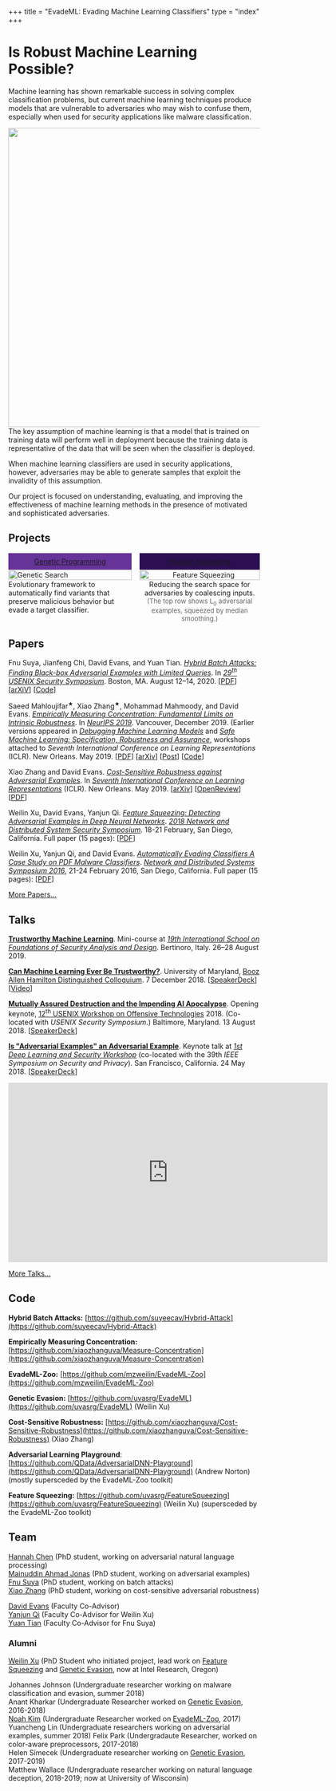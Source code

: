 +++
title = "EvadeML: Evading Machine Learning Classifiers"
type = "index"
+++

# Is Robust Machine Learning Possible?

Machine learning has shown remarkable success in solving complex
classification problems, but current machine learning techniques
produce models that are vulnerable to adversaries who may wish to
confuse them, especially when used for security applications like
malware classification.

<img align="right" src="/images/mlassumption.png" width=600>

The key assumption of machine learning is that a model that is trained
on training data will perform well in deployment because the training
data is representative of the data that will be seen when the
classifier is deployed.

When machine learning classifiers are used in security applications,
however, adversaries may be able to generate samples that exploit the
invalidity of this assumption. 

Our project is focused on understanding, evaluating, and improving the
effectiveness of machine learning methods in the presence of motivated
and sophisticated adversaries.

## Projects

<section style="display: table;width: 100%">
  <header style="display: table-row; padding: 0.5rem">
    <div style="display: table-cell; padding: 0.5rem; color:#FFFFFF;background:#663399;text-align: center;width: 49%">
<a href="/gpevasion" class="hlink">Genetic&nbsp;Programming</a>
    </div>
        <div style="display: table-cell; padding: 0.5rem;color:#000000;background: #FFFFFF;text-align: center; width:2%""></div>
    <div style="display: table-cell; padding: 0.5rem;color:#FFFFFF;background: #2c0f52;text-align: center;">
<a href="/squeezing" class="hlink">Feature Squeezing</a>
    </div>
  </header>
  <div style="display: table-row;">
    <div style="display: table-cell;">
    <a href="/gpevasion"><img src="/images/geneticsearch.png" alt="Genetic Search" width="100%" align="center"></a><br>
Evolutionary framework to automatically find variants that preserve malicious behavior but evade a target classifier.
    </div>
    <div style="display: table-cell;"></div>
    <div style="display: table-cell;text-align:center">
    <a href="/squeezing"><img src="/images/squeezing.png" alt="Feature Squeezing" width="100%" align="center"></a><br>
Reducing the search space for adversaries by coalescing inputs.<br>
<font size="-1" style="color:#666;">(The top row shows L<sub>0</sub> adversarial examples, squeezed by median smoothing.)</font>
</div>
  </div>
</section>

## Papers

Fnu Suya, Jianfeng Chi, David Evans, and Yuan Tian. [_Hybrid Batch Attacks: Finding Black-box Adversarial Examples with Limited Queries_](/docs/hybridbatch.pdf). In [_29<sup>th</sup> USENIX Security Symposium_](https://www.usenix.org/conference/usenixsecurity20). Boston, MA. August 12&ndash;14, 2020. [[PDF](/docs/hybridbatch.pdf)] [[arXiV](https://arxiv.org/abs/1908.07000)] [[Code](https://github.com/suyeecav/Hybrid-Attack)]

Saeed Mahloujifar<sup><font size="-2">&#9733;</font></sup>, Xiao Zhang<sup><font size="-2">&#9733;</font></sup>, Mohammad Mahmoody, and David Evans. [_Empirically Measuring Concentration: Fundamental Limits on Intrinsic Robustness_](/docs/empirically-measuring-concentration.pdf). In [_NeurIPS 2019_](https://nips.cc/Conferences/2019/). Vancouver, December 2019. (Earlier versions appeared in [_Debugging Machine Learning Models_](https://debug-ml-iclr2019.github.io/) and [_Safe Machine Learning: Specification, Robustness and Assurance_](https://sites.google.com/view/safeml-iclr2019), workshops attached to <em>Seventh International Conference on Learning Representations</em> (ICLR). New Orleans. May 2019. [[PDF](/docs/empirically-measuring-concentration.pdf)] [[arXiv](https://arxiv.org/abs/1905.12202)] [[Post](https://jeffersonswheel.org/empirically-measuring-concentration/)] [[Code](https://github.com/xiaozhanguva/Measure-Concentration)]

Xiao Zhang and David Evans. [_Cost-Sensitive Robustness against Adversarial Examples_](/docs/cost-sensitive-robustness.pdf). In <a
href="https://iclr.cc/Conferences/2019"><em>Seventh International Conference on Learning Representations</em></a> (ICLR). New Orleans. May 2019. [<a href="https://arxiv.org/abs/1810.09225">arXiv</a>] [<a
href="https://openreview.net/forum?id=BygANhA9tQ">OpenReview</a>] [<a href="/docs/cost-sensitive-robustness.pdf">PDF</a>]

Weilin Xu, David Evans, Yanjun Qi. [_Feature Squeezing: Detecting Adversarial Examples in Deep Neural Networks_](/docs/featuresqueezing.pdf). 
[_2018 Network and Distributed System Security Symposium_](https://www.ndss-symposium.org/ndss2018/). 18-21 February, San Diego, California. Full paper (15 pages): [[PDF](/docs/featuresqueezing.pdf)]

Weilin Xu, Yanjun Qi, and David Evans. [_Automatically Evading
Classifiers A Case Study on PDF Malware Classifiers_](/docs/evademl.pdf).  [_Network and Distributed Systems Symposium 2016_](https://www.internetsociety.org/events/ndss-symposium-2016), 21-24 February 2016, San Diego, California. Full paper (15 pages): [[PDF](/docs/evademl.pdf)]

[More Papers...](papers/)

## Talks

<p>
<a href="https://jeffersonswheel.org/fosad2019/"><b>Trustworthy Machine Learning</b></a>. Mini-course at <a href="http://www.sti.uniurb.it/events/fosad19/"><em>19th International School on Foundations of Security Analysis and Design</em></a>. Bertinoro, Italy. 26&ndash;28 August 2019.
</p>
<a href="https://vid.umd.edu/detsmediasite/Play/e8009558850944bfb2cac477f8d741711d?catalog=74740199-303c-49a2-9025-2dee0a195650"><b>Can
    Machine Learning Ever Be Trustworthy?</b></a>. University of Maryland, <a href="https://ece.umd.edu/events/distinguished-colloquium-series">Booz
    Allen Hamilton Distinguished Colloquium</a>. 7&nbsp;December
2018. [<a href="https://speakerdeck.com/evansuva/can-machine-learning-ever-be-trustworthy">SpeakerDeck</a>]
[<a href="https://vid.umd.edu/detsmediasite/Play/e8009558850944bfb2cac477f8d741711d?catalog=74740199-303c-49a2-9025-2dee0a195650">Video</a>]
</p>
<p>
<a href="https://speakerdeck.com/evansuva/mutually-assured-destruction-and-the-impending-ai-apocalypse"><b>Mutually
    Assured Destruction and the Impending AI Apocalypse</b></a>.  Opening keynote, <a href="https://www.usenix.org/conference/woot18">12<sup>th</sup> USENIX Workshop on Offensive Technologies</a> 2018. (Co-located with <em>USENIX Security Symposium</em>.) Baltimore, Maryland. 13 August 2018. [<a href="https://speakerdeck.com/evansuva/mutually-assured-destruction-and-the-impending-ai-apocalypse">SpeakerDeck</a>]
</p>
<p>
<a href="https://www.youtube.com/watch?v=sFhD6ABghf8"><b>Is "Adversarial Examples" an Adversarial Example</b></a>. Keynote talk at <a href="https://www.ieee-security.org/TC/SPW2018/DLS/#"><em>1st Deep Learning and Security Workshop</em></a> (co-located with the 39th <em>IEEE Symposium on Security and Privacy</em>). San Francisco, California. 24 May 2018. [<a href="https://speakerdeck.com/evansuva/is-adversarial-examples-an-adversarial-example">SpeakerDeck</a>]
<center>
<iframe width="640" height="360" src="https://www.youtube-nocookie.com/embed/sFhD6ABghf8?rel=0" frameborder="0" allow="autoplay; encrypted-media" allowfullscreen></iframe><br>
</p>
</center>

[More Talks...](talks/)

## Code

**Hybrid Batch Attacks:** [https://github.com/suyeecav/Hybrid-Attack](https://github.com/suyeecav/Hybrid-Attack)

**Empirically Measuring Concentration:** [https://github.com/xiaozhanguva/Measure-Concentration](https://github.com/xiaozhanguva/Measure-Concentration)

**EvadeML-Zoo:** [https://github.com/mzweilin/EvadeML-Zoo](https://github.com/mzweilin/EvadeML-Zoo)

**Genetic Evasion:** [https://github.com/uvasrg/EvadeML](https://github.com/uvasrg/EvadeML) (Weilin&nbsp;Xu)  

**Cost-Sensitive Robustness:** [https://github.com/xiaozhanguva/Cost-Sensitive-Robustness](https://github.com/xiaozhanguva/Cost-Sensitive-Robustness) (Xiao&nbsp;Zhang)

**Adversarial Learning Playground**: [https://github.com/QData/AdversarialDNN-Playground](https://github.com/QData/AdversarialDNN-Playground) (Andrew Norton) (mostly supersceded by the EvadeML-Zoo toolkit)

**Feature Squeezing:** [https://github.com/uvasrg/FeatureSqueezing](https://github.com/uvasrg/FeatureSqueezing) (Weilin Xu) (supersceded by the EvadeML-Zoo toolkit)

## Team

[Hannah Chen](https://hannahxchen.github.io/) (PhD student, working on adversarial natural language processing)  
[Mainuddin Ahmad Jonas](https://sites.google.com/site/mahmadjonas/) (PhD student, working on adversarial examples)  
[Fnu Suya](https://github.com/suyeecav) (PhD student, working on batch attacks)  
[Xiao Zhang](https://people.virginia.edu/~xz7bc/) (PhD student, working on cost-sensitive adversarial robustness)

[David Evans](https://www.cs.virginia.edu/evans) (Faculty Co-Advisor)  
[Yanjun Qi](https://www.cs.virginia.edu/yanjun/) (Faculty Co-Advisor for Weilin Xu)  
[Yuan Tian](https://www.ytian.info/) (Faculty Co-Advisor for Fnu Suya) 

### Alumni

[Weilin Xu](http://www.cs.virginia.edu/~wx4ed/) (PhD Student who initiated project, lead work on [Feature Squeezing](/squeezing) and [Genetic Evasion](/gpevasion), now at Intel Research, Oregon)  

Johannes Johnson (Undergraduate researcher working on malware classification and evasion, summer 2018)  
Anant Kharkar (Undergraduate Researcher worked on [Genetic Evasion](/gpevasion), 2016-2018)  
[Noah Kim](http://www.noahdkim.com/) (Undergraduate Researcher worked on [EvadeML-Zoo](/zoo), 2017)  
Yuancheng Lin (Undergraduate researchers working on adversarial examples, summer 2018)
Felix Park (Undergradaute Researcher, worked on color-aware preprocessors, 2017-2018)  
Helen Simecek (Undergraduate researcher working on [Genetic Evasion](/gpevasion), 2017-2019)  
Matthew Wallace (Undergraduate researcher working on natural language deception, 2018-2019; now at University of Wisconsin)

